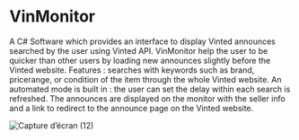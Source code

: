 # VinMonitor
A C# Software which provides an interface to display Vinted announces searched by the user using Vinted API.
VinMonitor help the user to be quicker than other users by loading new announces slightly before the Vinted website. 
Features : searches with keywords such as brand, pricerange, or condition of the item through the whole Vinted website.
An automated mode is built in : the user can set the delay within each search is refreshed.
The announces are displayed on the monitor with the seller info and a link to redirect to the announce page on the Vinted website.

![Capture d’écran (12)](https://github.com/user-attachments/assets/bf908035-e7bf-4998-b597-0f45dfa6d74e)
